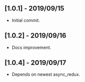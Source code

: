 ## [1.0.1] - 2019/09/15

* Initial commit.

## [1.0.2] - 2019/09/16

* Docs improvement.

## [1.0.4] - 2019/09/17

* Depends on newest async_redux.
